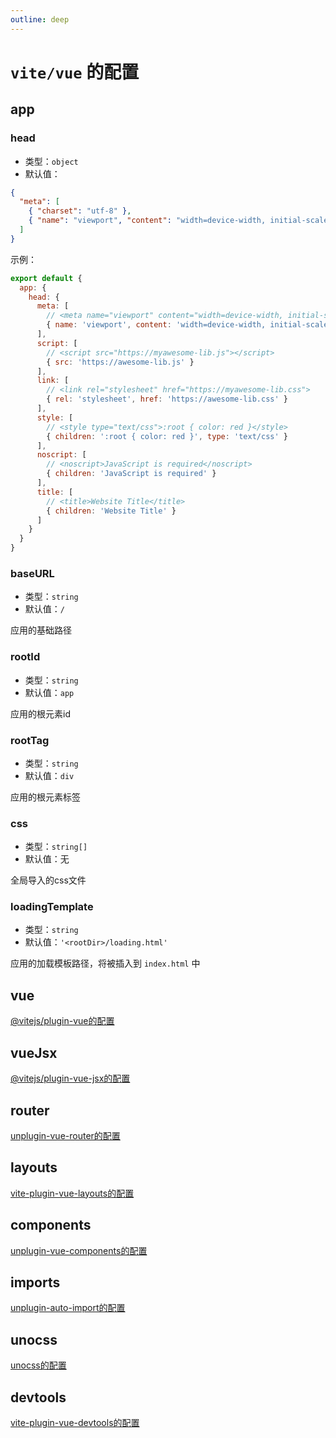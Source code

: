 ```yaml
---
outline: deep
---
```


# `vite/vue` 的配置

## app

### head

- 类型：`object`
- 默认值：

```json
{
  "meta": [
    { "charset": "utf-8" },
    { "name": "viewport", "content": "width=device-width, initial-scale=1.0" }
  ]
}
```

示例：

```js
export default {
  app: {
    head: {
      meta: [
        // <meta name="viewport" content="width=device-width, initial-scale=1">
        { name: 'viewport', content: 'width=device-width, initial-scale=1' }
      ],
      script: [
        // <script src="https://myawesome-lib.js"></script>
        { src: 'https://awesome-lib.js' }
      ],
      link: [
        // <link rel="stylesheet" href="https://myawesome-lib.css">
        { rel: 'stylesheet', href: 'https://awesome-lib.css' }
      ],
      style: [
        // <style type="text/css">:root { color: red }</style>
        { children: ':root { color: red }', type: 'text/css' }
      ],
      noscript: [
        // <noscript>JavaScript is required</noscript>
        { children: 'JavaScript is required' }
      ],
      title: [
        // <title>Website Title</title>
        { children: 'Website Title' }
      ]
    }
  }
}
```

### baseURL

- 类型：`string`
- 默认值：`/`

应用的基础路径

### rootId

- 类型：`string`
- 默认值：`app`

应用的根元素id

### rootTag

- 类型：`string`
- 默认值：`div`

应用的根元素标签

### css

- 类型：`string[]`
- 默认值：无

全局导入的css文件

### loadingTemplate

- 类型：`string`
- 默认值：`'<rootDir>/loading.html'`

应用的加载模板路径，将被插入到 `index.html` 中

## vue

[@vitejs/plugin-vue的配置](https://github.com/vitejs/vite-plugin-vue)

## vueJsx

[@vitejs/plugin-vue-jsx的配置](https://github.com/vitejs/vite-plugin-vue)

## router

[unplugin-vue-router的配置](https://github.com/posva/unplugin-vue-router)

## layouts

[vite-plugin-vue-layouts的配置](https://github.com/JohnCampionJr/vite-plugin-vue-layouts)

## components

[unplugin-vue-components的配置](https://github.com/antfu/unplugin-vue-components)

## imports

[unplugin-auto-import的配置](https://github.com/antfu/unplugin-auto-import)

## unocss

[unocss的配置](https://github.com/antfu/unocss)

## devtools

[vite-plugin-vue-devtools的配置](https://github.com/webfansplz/vite-plugin-vue-devtools)
